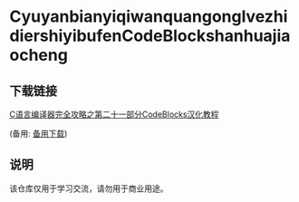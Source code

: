 # CyuyanbianyiqiwanquangonglvezhidiershiyibufenCodeBlockshanhuajiaocheng

## 下载链接
[C语言编译器完全攻略之第二十一部分CodeBlocks汉化教程](https://pan.quark.cn/s/8f1c1f604a0c) 

(备用: [备用下载](https://pan.baidu.com/s/1cr8YzRtez16bScd_5mE18Q?pwd=1234))

## 说明

该仓库仅用于学习交流，请勿用于商业用途。
